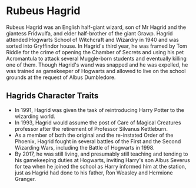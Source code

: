 # Rubeus Hagrid

Rubeus Hagrid was an English half-giant wizard, son of Mr Hagrid and the giantess Fridwulfa, and elder half-brother of the giant Grawp. Hagrid attended Hogwarts School of Witchcraft and Wizardry in 1940 and was sorted into Gryffindor house. In Hagrid's third year, he was framed by Tom Riddle for the crime of opening the Chamber of Secrets and using his pet Acromantula to attack several Muggle-born students and eventually killing one of them. Though Hagrid's wand was snapped and he was expelled, he was trained as gamekeeper of Hogwarts and allowed to live on the school grounds at the request of Albus Dumbledore.

## Hagrids Character Traits
* In 1991, Hagrid was given the task of reintroducing Harry Potter to the wizarding world.
* In 1993, Hagrid would assume the post of Care of Magical Creatures professor after the retirement of Professor Silvanus Kettleburn.
* As a member of both the original and the re-instated Order of the Phoenix, Hagrid fought in several battles of the First and the Second Wizarding Wars, including the Battle of Hogwarts in 1998.
* By 2017, he was still living, and presumably still teaching and tending to his gamekeeping duties at Hogwarts, inviting Harry's son Albus Severus for tea when he joined the school as Harry informed him at the station, just as Hagrid had done to his father, Ron Weasley and Hermione Granger.
